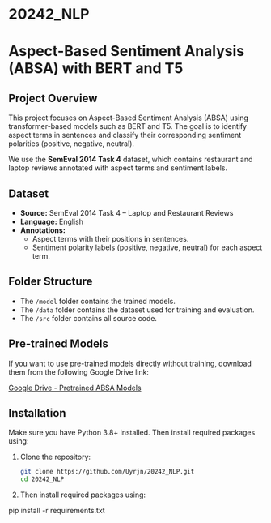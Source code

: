 # 20242_NLP
# Aspect-Based Sentiment Analysis (ABSA) with BERT and T5

## Project Overview

This project focuses on Aspect-Based Sentiment Analysis (ABSA) using transformer-based models such as BERT and T5. The goal is to identify aspect terms in sentences and classify their corresponding sentiment polarities (positive, negative, neutral).

We use the **SemEval 2014 Task 4** dataset, which contains restaurant and laptop reviews annotated with aspect terms and sentiment labels.

## Dataset

- **Source:** SemEval 2014 Task 4 – Laptop and Restaurant Reviews
- **Language:** English
- **Annotations:**
  - Aspect terms with their positions in sentences.
  - Sentiment polarity labels (positive, negative, neutral) for each aspect term.

## Folder Structure


- The `/model` folder contains the trained models.
- The `/data` folder contains the dataset used for training and evaluation.
- The `/src` folder contains all source code.

## Pre-trained Models

If you want to use pre-trained models directly without training, download them from the following Google Drive link:

[Google Drive - Pretrained ABSA Models](https://drive.google.com/drive/folders/1n6tgLScgJZxnGxkuKuFpXxRPxMbcV2eh?usp=sharing)

## Installation

Make sure you have Python 3.8+ installed. Then install required packages using:


1. Clone the repository:
   ```bash
   git clone https://github.com/Uyrjn/20242_NLP.git
   cd 20242_NLP

2.  Then install required packages using:

pip install -r requirements.txt



